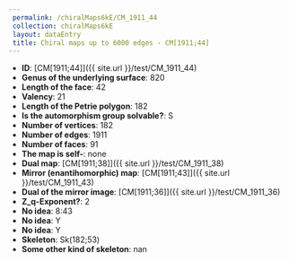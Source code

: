```yaml
--- 
 permalink: /chiralMaps6kE/CM_1911_44 
 collection: chiralMaps6kE
 layout: dataEntry
 title: Chiral maps up to 6000 edges - CM[1911;44]
---
```


- **ID**: [CM[1911;44]]({{ site.url }}/test/CM_1911_44)
- **Genus of the underlying surface**: 820
- **Length of the face**: 42
- **Valency**: 21
- **Length of the Petrie polygon**: 182
- **Is the automorphism group solvable?**: S
- **Number of vertices**: 182
- **Number of edges**: 1911
- **Number of faces**: 91
- **The map is self-**: none
- **Dual map**: [CM[1911;38]]({{ site.url }}/test/CM_1911_38)
- **Mirror (enantihomorphic) map**: [CM[1911;43]]({{ site.url }}/test/CM_1911_43)
- **Dual of the mirror image**: [CM[1911;36]]({{ site.url }}/test/CM_1911_36)
- **Z_q-Exponent?**: 2
- **No idea**:  8:43
- **No idea**: Y
- **No idea**: Y
- **Skeleton**: Sk(182;53)
- **Some other kind of skeleton**: nan
